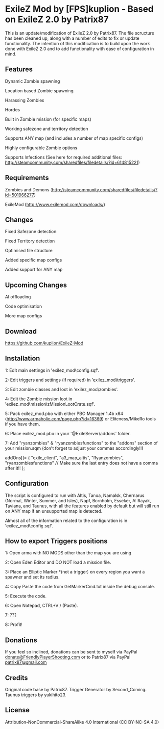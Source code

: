 # ExileZ Mod by [FPS]kuplion - Based on ExileZ 2.0 by Patrix87

This is an update/modification of ExileZ 2.0 by Patrix87. The file scructure has been cleaned up, along with a number of edits to fix or update functionality. The intention of this modification is to build upon the work done with ExileZ 2.0 and to add functionality with ease of configuration in mind.

## Features

Dynamic Zombie spawning

Location based Zombie spawning

Harassing Zombies

Hordes

Built in Zombie mission (for specific maps)

Working safezone and territory detection

Supports ANY map (and includes a number of map specific configs)

Highly configurable Zombie options

Supports Infections (See here for required additional files: http://steamcommunity.com/sharedfiles/filedetails/?id=614815221)

## Requirements

Zombies and Demons (http://steamcommunity.com/sharedfiles/filedetails/?id=501966277)

ExileMod (http://www.exilemod.com/downloads/)

## Changes

Fixed Safezone detection

Fixed Territory detection

Optimised file structure

Added specific map configs

Added support for ANY map

## Upcoming Changes

AI offloading

Code optimisation

More map configs

## Download

https://github.com/kuplion/ExileZ-Mod

## Installation

1: Edit main settings in 'exilez_mod\config.sqf'.

2: Edit triggers and settings (if required) in 'exilez_mod\triggers\'.

3: Edit zombie classes and loot in 'exilez_mod\zombies\'.

4: Edit the Zombie mission loot in 'exilez_mod\mission\zMissionLootCrate.sqf'.

5: Pack exilez_mod.pbo with either PBO Manager 1.4b x64 (http://www.armaholic.com/page.php?id=16369) or Eliteness/MikeRo tools if you have them.

6: Place exilez_mod.pbo in your '@ExileServer\addons\' folder.

7: Add "ryanzombies" & "ryanzombiesfunctions" to the "addons" section of your mission.sqm (don't forget to adjust your commas accordingly!!)

addOns[]=
{
	"exile_client",
	"a3_map_altis",
	"Ryanzombies",
	"ryanzombiesfunctions" // Make sure the last entry does not have a comma after it!!
};

## Configuration

The script is configured to run with Altis, Tanoa, Namalsk, Chernarus (Normal, Winter, Summer, and Isles), Napf, Bornholm, Esseker, Al Rayak, Taviana, and Taunus, with all the features enabled by default but will still run on ANY map if an unsupported map is detected.

Almost all of the information related to the configuration is in 'exilez_mod\config.sqf'.

## How to export Triggers positions

1: Open arma with NO MODS other than the map you are using.

2: Open Eden Editor and DO NOT load a mission file.

3: Place an Elliptic Marker *(not a trigger) on every region you want a spawner and set its radius.

4: Copy Paste the code from GetMarkerCmd.txt inside the debug console.

5: Execute the code.

6: Open Notepad, CTRL+V / (Paste).

7: ???

8: Profit!

## Donations

If you feel so inclined, donations can be sent to myself via PayPal donate@FriendlyPlayerShooting.com or to Patrix87 via PayPal patrix87@gmail.com

## Credits

Original code base by Patrix87. Trigger Generator by Second_Coming. Taunus triggers by yukihito23.

## License
Attribution-NonCommercial-ShareAlike 4.0 International (CC BY-NC-SA 4.0)
